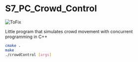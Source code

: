 # S7_PC_Crowd_Control

![ToFix](https://img.shields.io/badge/status-to%20fix-orange.svg)

Little program that simulates crowd movement with concurrent programming in C++

```bash
cmake .
make
./crowdControl [args]
```
